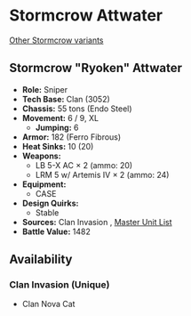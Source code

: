 # Stormcrow Attwater 

[Other Stormcrow variants](../stormcrow.md) 

## Stormcrow "Ryoken" Attwater 

- **Role:** Sniper 
- **Tech Base:** Clan (3052) 
- **Chassis:** 55 tons (Endo Steel) 
- **Movement:** 6 / 9, XL 
  - **Jumping:** 6 
- **Armor:** 182 (Ferro Fibrous) 
- **Heat Sinks:** 10 (20) 
- **Weapons:** 
  - LB 5-X AC × 2 (ammo: 20) 
  - LRM 5 w/ Artemis IV × 2 (ammo: 24) 
- **Equipment:** 
  - CASE 
- **Design Quirks:** 
  - Stable 
- **Sources:** Clan Invasion , [Master Unit List](http://masterunitlist.info/Unit/Details/7591) 
- **Battle Value:** 1482 

## Availability 

### Clan Invasion (Unique) 

- Clan Nova Cat 

